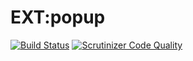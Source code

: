 # EXT:popup

[![Build Status](https://travis-ci.org/lochmueller/popup.svg?branch=master)](https://travis-ci.org/lochmueller/popup)
[![Scrutinizer Code Quality](https://scrutinizer-ci.com/g/lochmueller/popup/badges/quality-score.png?b=master)](https://scrutinizer-ci.com/g/lochmueller/popup/?branch=master)
